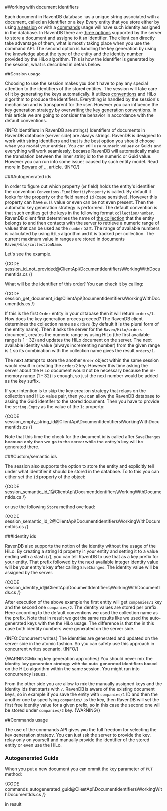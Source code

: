 ﻿#Working with document identifiers

Each document in RavenDB database has a unique string associated with a document, called an identifier or a key. Every entity that you store either by using [a session](../session/what-is-a-session-and-how-does-it-work)
or with a [commands](../commands/what-are-commands) usage will have such identity assigned in the database. In RavenDB there are [three options](../../server/kb/document-key-generatation) supported by the server to store a document and assigne to it an identifier.
The client can directly take advantage of them, what is mostly taking place when you use the command API. The second option is handling the key generation by using 
the knowledge about the type of the entity and the identity number provided by the HiLo algorithm. This is how the identifier is generated by the session, what is described in details below.

##Session usage

Choosing to use the session makes you don't have to pay any special attention to the identifiers of the stored entities. The session will take care of it by generating the keys automatically.
It utilizes [conventions]() and HiLo algorithm to produce the identifiers. Everything is handled by the session's mechanism and is transparent for the user. 
However you can influence the key generation strategy by overwriting [the key generation conventions](). In this article we are going to consider the behavior 
in accordance with the default conventions.

{INFO:Identifiers in RavenDB are strings}
Identifiers of documents in RavenDB database (server side) are always strings. RavenDB is designed to work with string identifiers and that is the best option you should choose
when you model your entities. You can still use numeric values or Guids and everything will work seamlessly, because RavenDB will automatically make the translation between 
the inner string id to the numeric or Guid value. However you can run into some issues caused by such entity model. Read more in [Beware of ...]() article.
{INFO/}


###Autogenerated ids

In order to figure out which property (or field) holds the entity's identifier the convention `Convenions.FindIdentityProperty` is called. 
By default it looks for the property or the field named `Id` (case sensitive). However this property can have `null` value or even can be not even present. Then the automatic key
generation strategy is performed. The default convention is that such entities get the keys in the following format `collection/number`. RavenDB client first determines
the name of [the collection](../faq/what-is-a-collection) that the entity belongs to and then contacts with the server to retrieve a numeric range of values that can be used as the `number` part.
The range of available numbers is calculated by using `HiLo` algorithm and it is tracked per collection. The current maximum value in ranges are stored in documents `Raven/Hilo/collectionName`.

Let's see the example.

{CODE session_id_not_provided@ClientApi\DocumentIdentifiers\WorkingWithDocumentIds.cs /}

What will be the identifier of this order? You can check it by calling:

{CODE session_get_document_id@ClientApi\DocumentIdentifiers\WorkingWithDocumentIds.cs /}

If this is the first `Order` entity in your database then it will return `orders/1`. How does the key generation proces proceed? The RavenDB client determines the collection name as `orders` (by default it is the plural form of the entity name).
Then it asks the server for the `Raven/Hilo/orders` document, creates the numeric range by using HiLo (the first available range is 1 - 32) and updates the HiLo document on the server. The next available
identity value (always incrementing number) from the given range is `1` so its combination with the collection name gives the result `orders/1`.

The next attempt to store the another `Order` object within the same session would result in creating the `order/2` key. However this time asking the server about the HiLo document
would not be necessary because the in-memory range (1 - 32) is enough, so just the next number would be added as the key suffix.

If your intention is to skip the key creation strategy that relays on the collection and HiLo value pair, then you can allow the RavenDB database to assing the Guid identifer
to the stored document. Then you have to provide the `string.Empty` as the value of the `Id` property:

{CODE session_empty_string_id@ClientApi\DocumentIdentifiers\WorkingWithDocumentIds.cs /}

Note that this time the check for the document id is called after `SaveChanges` because only then we go to the server while the entity's key will be generated there.

###Custom/semantic ids

The session also supports the option to store the entity and explicitly tell under what identifier it should be stored in the database. To to this you can either set the `Id` property of the object:

{CODE session_semantic_id_1@ClientApi\DocumentIdentifiers\WorkingWithDocumentIds.cs /}

or use the following `Store` method overload:

{CODE session_semantic_id_2@ClientApi\DocumentIdentifiers\WorkingWithDocumentIds.cs /}

###Identity ids

RavenDB also supports the notion of the identity without the usage of the HiLo. By creating a string Id property in your entity and setting it
to a value ending with a slash (`/`), you can tell RavenDB to use that as a key prefix for your entity. That prefix followed by the next available integer identity value will 
be your entity's key after calling `SaveChanges`. The identity value will be assigned by the server.

{CODE session_identity_id@ClientApi\DocumentIdentifiers\WorkingWithDocumentIds.cs /}

After execution of the above example the first entity will get `companies/1` key and the second one `companies/2`. The identity values are stored per prefix. 
Here according to the default conventions we used the collection name as the prefix. Note that in result we got the same results like we used the auto-generated keys with 
the the HiLo usage. The difference is that the in this case both identity numbers were generated on the server side.

{INFO:Concurrent writes}
The identities are generated and updated on the server side in the atomic fashion. So you can safety use this approach in concurrent writes scenario.
{INFO/}

{WARNING:Mixing key generation approches}
You should never mix the identity key generation strategy with the auto-generated identifiers based on the HiLo algorithm within the same session. You might run into concurrency issues.

From the other side you are allow to mix the manually assigned keys and the identity ids that starts with `/`. RavenDB is aware of the existing document keys, so in example
if you save the entity with `companies/1` ID and then the another one by specifying `companies/` as the key, then RavenDB will set the first free identity value for a given prefix,
so in this case the second one will be stored under `companies/2` key.
{WARNING/}


##Commands usage

The use of the commands API gives you the full freedom for selecting the key generation strategy. You can just ask the server to provide the key, relay only on yourself and manually provide
the identifier of the stored entity or even use the HiLo. 

### Autogenerated Guids

When you put a new document you can ommit the key parameter of `PUT` method:

{CODE commands_autogenerated_guid@ClientApi\DocumentIdentifiers\WorkingWithDocumentIds.cs /}

in result 








